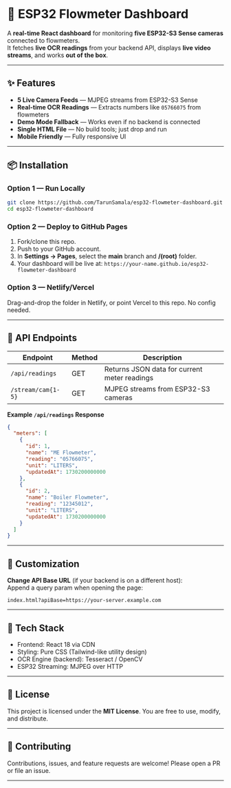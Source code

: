 # 🚀 ESP32 Flowmeter Dashboard

A **real-time React dashboard** for monitoring **five ESP32-S3 Sense cameras** connected to flowmeters.  
It fetches **live OCR readings** from your backend API, displays **live video streams**, and works **out of the box**.

---

## ✨ Features

- **5 Live Camera Feeds** — MJPEG streams from ESP32-S3 Sense  
- **Real-time OCR Readings** — Extracts numbers like `05766075` from flowmeters  
- **Demo Mode Fallback** — Works even if no backend is connected  
- **Single HTML File** — No build tools; just drop and run  
- **Mobile Friendly** — Fully responsive UI

---

## 📦 Installation

### Option 1 — Run Locally
```bash
git clone https://github.com/TarunSamala/esp32-flowmeter-dashboard.git
cd esp32-flowmeter-dashboard
```

### Option 2 — Deploy to GitHub Pages
1. Fork/clone this repo.
2. Push to your GitHub account.
3. In **Settings → Pages**, select the **main** branch and **/(root)** folder.
4. Your dashboard will be live at:
   `https://your-name.github.io/esp32-flowmeter-dashboard`

### Option 3 — Netlify/Vercel
Drag-and-drop the folder in Netlify, or point Vercel to this repo. No config needed.

---

## 🔌 API Endpoints

| Endpoint            | Method | Description                                  |
|--------------------|--------|----------------------------------------------|
| `/api/readings`    | GET    | Returns JSON data for current meter readings |
| `/stream/cam{1-5}` | GET    | MJPEG streams from ESP32-S3 cameras          |

**Example `/api/readings` Response**
```json
{
  "meters": [
    {
      "id": 1,
      "name": "ME Flowmeter",
      "reading": "05766075",
      "unit": "LITERS",
      "updatedAt": 1730200000000
    },
    {
      "id": 2,
      "name": "Boiler Flowmeter",
      "reading": "12345012",
      "unit": "LITERS",
      "updatedAt": 1730200000000
    }
  ]
}
```

---

## 🔧 Customization

**Change API Base URL** (if your backend is on a different host):  
Append a query param when opening the page:
```
index.html?apiBase=https://your-server.example.com
```

---

## 🧰 Tech Stack
- Frontend: React 18 via CDN
- Styling: Pure CSS (Tailwind-like utility design)
- OCR Engine (backend): Tesseract / OpenCV
- ESP32 Streaming: MJPEG over HTTP

---

## 📜 License
This project is licensed under the **MIT License**. You are free to use, modify, and distribute.

---

## 🤝 Contributing
Contributions, issues, and feature requests are welcome! Please open a PR or file an issue.

---

